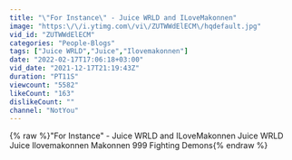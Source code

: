 ```yaml
---
title: "\"For Instance\" - Juice WRLD and ILoveMakonnen"
image: "https:\/\/i.ytimg.com\/vi\/ZUTWWdElECM\/hqdefault.jpg"
vid_id: "ZUTWWdElECM"
categories: "People-Blogs"
tags: ["Juice WRLD","Juice","Ilovemakonnen"]
date: "2022-02-17T17:06:18+03:00"
vid_date: "2021-12-17T21:19:43Z"
duration: "PT11S"
viewcount: "5582"
likeCount: "163"
dislikeCount: ""
channel: "NotYou"
---
```

{% raw %}"For Instance" - Juice WRLD and ILoveMakonnen Juice WRLD Juice Ilovemakonnen Makonnen 999 Fighting Demons{% endraw %}
